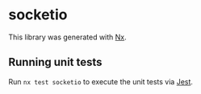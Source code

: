 # socketio

This library was generated with [Nx](https://nx.dev).


## Running unit tests

Run `nx test socketio` to execute the unit tests via [Jest](https://jestjs.io).


